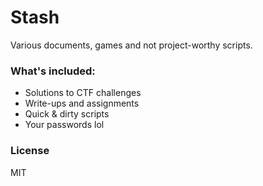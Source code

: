 # Stash
Various documents, games and not project-worthy scripts.

### What's included:
* Solutions to CTF challenges
* Write-ups and assignments
* Quick & dirty scripts
* Your passwords lol

### License
MIT
